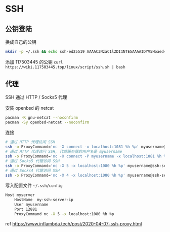 # SSH

## 公钥登陆

换成自己的公钥

```sh
mkdir -p ~/.ssh && echo ssh-ed25519 AAAAC3NzaC1lZDI1NTE5AAAAIDYV5Hoaed4dQSmRoZrX+x6p+r16uBHVgv1Zkl8DOMRD 117503445-gen3 >> ~/.ssh/authorized_keys
```

添加 117503445 的公钥 `curl https://wiki.117503445.top/linux/script/ssh.sh | bash`

## 代理

SSH 通过 HTTP / Socks5 代理

安装 openbsd 的 netcat

```sh
pacman -R gnu-netcat --noconfirm
pacman -Sy openbsd-netcat --noconfirm
```

连接

```sh
# 通过 HTTP 代理访问 SSH
ssh -o ProxyCommand='nc -X connect -x localhost:1081 %h %p' myusername@ssh-server
# 通过 HTTP 代理访问 SSH, 代理服务器的用户名是 myusername
ssh -o ProxyCommand='nc -X connect -P myusername -x localhost:1081 %h %p' myusername@ssh-server
# 通过 Socks5 代理访问 SSH
ssh -o ProxyCommand='nc -X 5 -x localhost:1080 %h %p' myusername@ssh-server 
# 通过 Socks4 代理访问 SSH
ssh -o ProxyCommand='nc -X 4 -x localhost:1080 %h %p' myusername@ssh-server 
```

写入配置文件 `~/.ssh/config`

```sh
Host myserver 
    HostName  my-ssh-server-ip
    User myusername
    Port 12881
    ProxyCommand nc -X 5 -x localhost:1080 %h %p
```

ref <https://www.inflambda.tech/post/2020-04-07-ssh-proxy.html>
